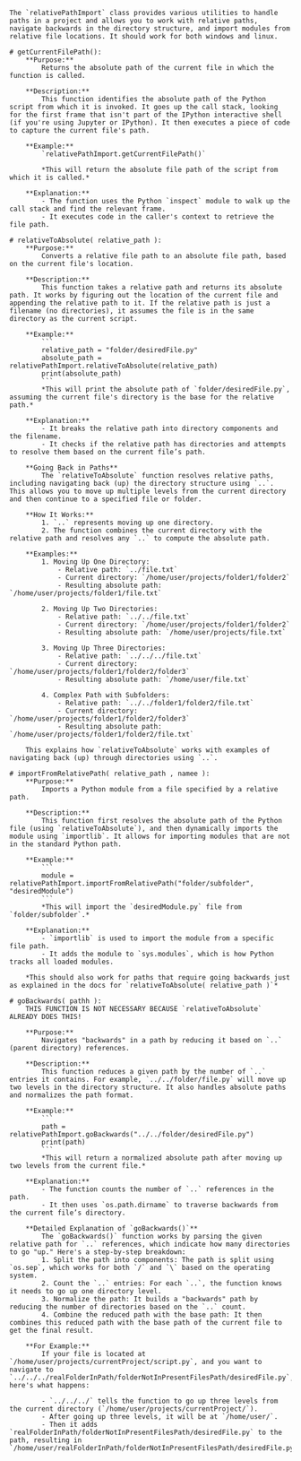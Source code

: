 
    The `relativePathImport` class provides various utilities to handle paths in a project and allows you to work with relative paths, navigate backwards in the directory structure, and import modules from relative file locations. It should work for both windows and linux.

    # getCurrentFilePath():
        **Purpose:**  
            Returns the absolute path of the current file in which the function is called.

        **Description:**  
            This function identifies the absolute path of the Python script from which it is invoked. It goes up the call stack, looking for the first frame that isn't part of the IPython interactive shell (if you're using Jupyter or IPython). It then executes a piece of code to capture the current file's path.

        **Example:**  
            `relativePathImport.getCurrentFilePath()`

            *This will return the absolute file path of the script from which it is called.*

        **Explanation:**  
            - The function uses the Python `inspect` module to walk up the call stack and find the relevant frame.
            - It executes code in the caller's context to retrieve the file path.

    # relativeToAbsolute( relative_path ):
        **Purpose:**  
            Converts a relative file path to an absolute file path, based on the current file's location.

        **Description:**  
            This function takes a relative path and returns its absolute path. It works by figuring out the location of the current file and appending the relative path to it. If the relative path is just a filename (no directories), it assumes the file is in the same directory as the current script.

        **Example:**  
            ```
            relative_path = "folder/desiredFile.py"
            absolute_path = relativePathImport.relativeToAbsolute(relative_path)
            print(absolute_path)
            ```
            *This will print the absolute path of `folder/desiredFile.py`, assuming the current file's directory is the base for the relative path.*

        **Explanation:**  
            - It breaks the relative path into directory components and the filename.
            - It checks if the relative path has directories and attempts to resolve them based on the current file’s path.

        **Going Back in Paths**  
            The `relativeToAbsolute` function resolves relative paths, including navigating back (up) the directory structure using `..`. This allows you to move up multiple levels from the current directory and then continue to a specified file or folder.

        **How It Works:**  
            1. `..` represents moving up one directory.
            2. The function combines the current directory with the relative path and resolves any `..` to compute the absolute path.

        **Examples:**  
            1. Moving Up One Directory:  
                - Relative path: `../file.txt`
                - Current directory: `/home/user/projects/folder1/folder2`
                - Resulting absolute path: `/home/user/projects/folder1/file.txt`

            2. Moving Up Two Directories:  
                - Relative path: `../../file.txt`
                - Current directory: `/home/user/projects/folder1/folder2`
                - Resulting absolute path: `/home/user/projects/file.txt`

            3. Moving Up Three Directories:  
                - Relative path: `../../../file.txt`
                - Current directory: `/home/user/projects/folder1/folder2/folder3`
                - Resulting absolute path: `/home/user/file.txt`

            4. Complex Path with Subfolders:  
                - Relative path: `../../folder1/folder2/file.txt`
                - Current directory: `/home/user/projects/folder1/folder2/folder3`
                - Resulting absolute path: `/home/user/projects/folder1/folder2/file.txt`

        This explains how `relativeToAbsolute` works with examples of navigating back (up) through directories using `..`.

    # importFromRelativePath( relative_path , namee ):
        **Purpose:**  
            Imports a Python module from a file specified by a relative path.

        **Description:**  
            This function first resolves the absolute path of the Python file (using `relativeToAbsolute`), and then dynamically imports the module using `importlib`. It allows for importing modules that are not in the standard Python path.

        **Example:**
            ```
            module = relativePathImport.importFromRelativePath("folder/subfolder", "desiredModule")
            ```
            *This will import the `desiredModule.py` file from `folder/subfolder`.*

        **Explanation:**  
            - `importlib` is used to import the module from a specific file path.
            - It adds the module to `sys.modules`, which is how Python tracks all loaded modules.

        *This should also work for paths that require going backwards just as explained in the docs for `relativeToAbsolute( relative_path )`*

    # goBackwards( pathh ):
        THIS FUNCTION IS NOT NECESSARY BECAUSE `relativeToAbsolute` ALREADY DOES THIS!

        **Purpose:**  
            Navigates "backwards" in a path by reducing it based on `..` (parent directory) references.

        **Description:**  
            This function reduces a given path by the number of `..` entries it contains. For example, `../../folder/file.py` will move up two levels in the directory structure. It also handles absolute paths and normalizes the path format.

        **Example:**  
            ```
            path = relativePathImport.goBackwards("../../folder/desiredFile.py")
            print(path)
            ```
            *This will return a normalized absolute path after moving up two levels from the current file.*

        **Explanation:**  
            - The function counts the number of `..` references in the path.
            - It then uses `os.path.dirname` to traverse backwards from the current file’s directory.

        **Detailed Explanation of `goBackwards()`**  
            The `goBackwards()` function works by parsing the given relative path for `..` references, which indicate how many directories to go "up." Here's a step-by-step breakdown:
            1. Split the path into components: The path is split using `os.sep`, which works for both `/` and `\` based on the operating system.
            2. Count the `..` entries: For each `..`, the function knows it needs to go up one directory level.
            3. Normalize the path: It builds a "backwards" path by reducing the number of directories based on the `..` count.
            4. Combine the reduced path with the base path: It then combines this reduced path with the base path of the current file to get the final result.

        **For Example:**  
            If your file is located at `/home/user/projects/currentProject/script.py`, and you want to navigate to `../../../realFolderInPath/folderNotInPresentFilesPath/desiredFile.py`, here's what happens:

            - `../../../` tells the function to go up three levels from the current directory (`/home/user/projects/currentProject/`).
            - After going up three levels, it will be at `/home/user/`.
            - Then it adds `realFolderInPath/folderNotInPresentFilesPath/desiredFile.py` to the path, resulting in `/home/user/realFolderInPath/folderNotInPresentFilesPath/desiredFile.py`.

    